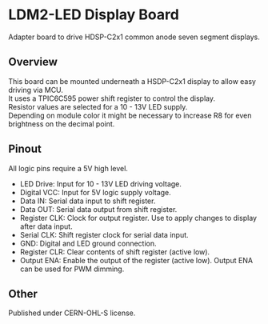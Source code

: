 # LDM2-LED Display Board
Adapter board to drive HDSP-C2x1 common anode seven segment displays.  
## Overview
This board can be mounted underneath a HSDP-C2x1 display to allow easy driving via MCU.  
It uses a TPIC6C595 power shift register to control the display.  
Resistor values are selected for a 10 - 13V LED supply.  
Depending on module color it might be necessary to increase R8 for even brightness on the decimal point.
## Pinout
All logic pins require a 5V high level. 
- LED Drive: Input for 10 - 13V LED driving voltage.
- Digital VCC: Input for 5V logic supply voltage.
- Data IN: Serial data input to shift register.
- Data OUT: Serial data output from shift register.
- Register CLK: Clock for output register. Use to apply changes to display after data input.
- Serial CLK: Shift register clock for serial data input.
- GND: Digital and LED ground connection.
- Register CLR: Clear contents of shift register (active low).
- Output ENA: Enable the output of the register (active low).
Output ENA can be used for PWM dimming.
## Other
Published under CERN-OHL-S license.
